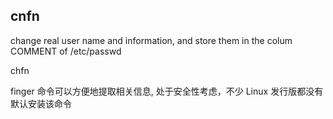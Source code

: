 
## cnfn

change real user name and information, and store them in the colum COMMENT of /etc/passwd

chfn <login-name>

finger 命令可以方便地提取相关信息, 处于安全性考虑，不少 Linux 发行版都没有默认安装该命令
